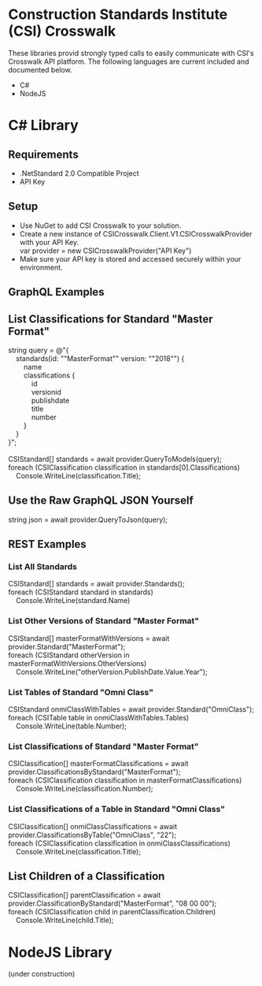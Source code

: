 # Construction Standards Institute (CSI) Crosswalk
These libraries provid strongly typed calls to easily communicate with CSI's Crosswalk API platform.
The following languages are current included and documented below.
- C#
- NodeJS

# C# Library

## Requirements
- .NetStandard 2.0 Compatible Project
- API Key

## Setup
- Use NuGet to add CSI Crosswalk to your solution.
- Create a new instance of CSICrosswalk.Client.V1.CSICrosswalkProvider with your API Key.\
var provider = new CSICrosswalkProvider("API Key")
- Make sure your API key is stored and accessed securely within your environment.

## GraphQL Examples

## List Classifications for Standard "Master Format"
string query = @"{\
&nbsp;&nbsp;&nbsp;&nbsp;standards(id: ""MasterFormat"" version: ""2018"") {\
&nbsp;&nbsp;&nbsp;&nbsp;&nbsp;&nbsp;&nbsp;&nbsp;name\
&nbsp;&nbsp;&nbsp;&nbsp;&nbsp;&nbsp;&nbsp;&nbsp;classifications {\
&nbsp;&nbsp;&nbsp;&nbsp;&nbsp;&nbsp;&nbsp;&nbsp;&nbsp;&nbsp;&nbsp;&nbsp;id\
&nbsp;&nbsp;&nbsp;&nbsp;&nbsp;&nbsp;&nbsp;&nbsp;&nbsp;&nbsp;&nbsp;&nbsp;versionid\
&nbsp;&nbsp;&nbsp;&nbsp;&nbsp;&nbsp;&nbsp;&nbsp;&nbsp;&nbsp;&nbsp;&nbsp;publishdate\
&nbsp;&nbsp;&nbsp;&nbsp;&nbsp;&nbsp;&nbsp;&nbsp;&nbsp;&nbsp;&nbsp;&nbsp;title\
&nbsp;&nbsp;&nbsp;&nbsp;&nbsp;&nbsp;&nbsp;&nbsp;&nbsp;&nbsp;&nbsp;&nbsp;number\
&nbsp;&nbsp;&nbsp;&nbsp;&nbsp;&nbsp;&nbsp;&nbsp;}\
&nbsp;&nbsp;&nbsp;&nbsp;}\
}";\
\
CSIStandard[] standards = await provider.QueryToModels(query);\
foreach (CSIClassification classification in standards[0].Classifications)\
&nbsp;&nbsp;&nbsp;&nbsp;Console.WriteLine(classification.Title);

## Use the Raw GraphQL JSON Yourself
string json = await provider.QueryToJson(query);

## REST Examples

### List All Standards
CSIStandard[] standards = await provider.Standards();\
foreach (CSIStandard standard in standards)\
&nbsp;&nbsp;&nbsp;&nbsp;Console.WriteLine(standard.Name)

### List Other Versions of Standard "Master Format"
CSIStandard[] masterFormatWithVersions = await provider.Standard("MasterFormat");\
foreach (CSIStandard otherVersion in masterFormatWithVersions.OtherVersions)\
&nbsp;&nbsp;&nbsp;&nbsp;Console.WriteLine("otherVersion.PublishDate.Value.Year");

### List Tables of Standard "Omni Class"
CSIStandard onmiClassWithTables = await provider.Standard("OmniClass");\
foreach (CSITable table in onmiClassWithTables.Tables)\
&nbsp;&nbsp;&nbsp;&nbsp;Console.WriteLine(table.Number);

### List Classifications of Standard "Master Format"
CSIClassification[] masterFormatClassifications = await provider.ClassificationsByStandard("MasterFormat");\
foreach (CSIClassification classification in masterFormatClassifications)\
&nbsp;&nbsp;&nbsp;&nbsp;Console.WriteLine(classification.Number);

### List Classifications of a Table in Standard "Omni Class"
CSIClassification[] onmiClassClassifications = await provider.ClassificationsByTable("OmniClass", "22");\
foreach (CSIClassification classification in onmiClassClassifications)\
&nbsp;&nbsp;&nbsp;&nbsp;Console.WriteLine(classification.Title);

## List Children of a Classification
CSIClassification[] parentClassification = await provider.ClassificationByStandard("MasterFormat", "08 00 00");\
foreach (CSIClassification child in parentClassification.Children)\
&nbsp;&nbsp;&nbsp;&nbsp;Console.WriteLine(child.Title);

# NodeJS Library
(under construction)

